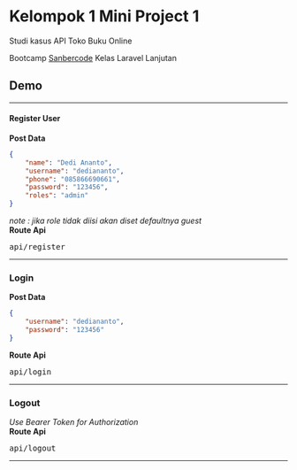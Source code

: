 # Kelompok 1 Mini Project 1  
Studi kasus API Toko Buku Online  

Bootcamp [Sanbercode](http://sanbercode.com/) Kelas Laravel Lanjutan

## Demo
---
#### Register User

**Post Data**
```json
{
    "name": "Dedi Ananto",
    "username": "dediananto",
    "phone": "085866690661",
    "password": "123456",
    "roles": "admin"
}

```
_note : jika role tidak diisi akan diset defaultnya guest_  
**Route Api**
<pre>
api/register
</pre>

---
### Login
**Post Data**
```json
{
    "username": "dediananto",
    "password": "123456"
}

```
**Route Api**
<pre>
api/login
</pre>

---
### Logout
_Use Bearer Token for Authorization_  
**Route Api**
<pre>
api/logout
</pre>  
---

